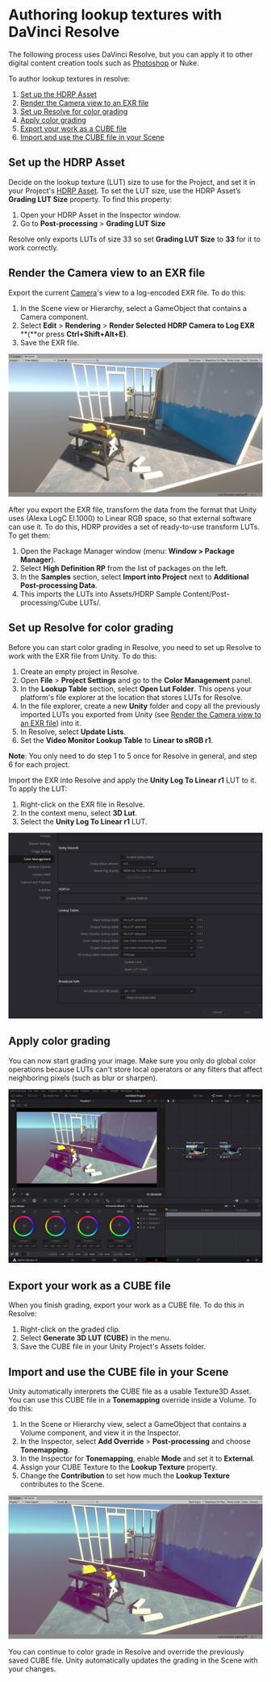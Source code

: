 # Authoring lookup textures with DaVinci Resolve

The following process uses DaVinci Resolve, but you can apply it to other digital content creation tools such as [Photoshop](LUT-Authoring-Photoshop.md) or Nuke.

To author lookup textures in resolve:

1. [Set up the HDRP Asset](#set-up-hdrp-asset)
2. [Render the Camera view to an EXR file](#camera-to-exr)
3. [Set up Resolve for color grading](#set-up-resolve)
4. [Apply color grading](#apply-color-grading)
5. [Export your work as a CUBE file](#export-cube)
6. [Import and use the CUBE file in your Scene](#import-cube)

<a name="set-up-hdrp-asset"></a>

## Set up the HDRP Asset

Decide on the lookup texture (LUT) size to use for the Project, and set it in your Project's [HDRP Asset](HDRP-Asset.md). To set the LUT size, use the HDRP Asset’s **Grading LUT Size** property. To find this property:

1. Open your HDRP Asset in the Inspector window.
2. Go to **Post-processing** > **Grading LUT Size**

Resolve only exports LUTs of size 33 so set **Grading LUT Size** to **33** for it to work correctly.

<a name="camera-to-exr"></a>

## Render the Camera view to an EXR file

Export the current [Camera](HDRP-Camera.md)'s view to a log-encoded EXR file. To do this:

1. In the Scene view or Hierarchy, select a GameObject that contains a Camera component.
2. Select **Edit** > **Rendering** > **Render Selected HDRP Camera to Log EXR** **(**or press **Ctrl+Shift+Alt+E)**.
3. Save the EXR file.

![](Images/LUTAuthoringResolve1.png)

After you export the EXR file, transform the data from the format that Unity uses (Alexa LogC El.1000) to Linear RGB space, so that external software can use it. To do this, HDRP provides a set of ready-to-use transform LUTs. To get them:

1. Open the Package Manager window (menu: **Window > Package Manager**).
2. Select **High Definition RP** from the list of packages on the left.
3. In the **Samples** section, select **Import into Project** next to **Additional Post-processing Data**.
4. This imports the LUTs into Assets/HDRP Sample Content/Post-processing/Cube LUTs/.

<a name="set-up-resolve"></a>

## Set up Resolve for color grading

Before you can start color grading in Resolve, you need to set up Resolve to work with the EXR file from Unity. To do this:

1. Create an empty project in Resolve.
2. Open **File** > **Project Settings** and go to the **Color Management** panel.
3. In the **Lookup Table** section, select **Open Lut Folder**. This opens your platform's file explorer at the location that stores LUTs for Resolve.
4. In the file explorer, create a new **Unity** folder and copy all the previously imported LUTs you exported from Unity (see [Render the Camera view to an EXR file](#camera-to-exr)) into it.
5. In Resolve, select **Update Lists**.
6. Set the **Video Monitor Lookup Table** to **Linear to sRGB r1**.

**Note**: You only need to do step 1 to 5 once for Resolve in general, and step 6 for each project.

Import the EXR into Resolve and apply the **Unity Log To Linear r1** LUT to it. To apply the LUT:

1. Right-click on the EXR file in Resolve.
2. In the context menu, select **3D Lut**.
3. Select the **Unity Log To Linear r1** LUT.

![](Images/LUTAuthoringResolve2.png)

<a name="apply-color-grading"></a>

## Apply color grading

You can now start grading your image. Make sure you only do global color operations because LUTs can't store local operators or any filters that affect neighboring pixels (such as blur or sharpen).

![](Images/LUTAuthoringResolve3.png)

<a name="export-cube"></a>

## Export your work as a CUBE file

When you finish grading, export your work as a CUBE file. To do this in Resolve:

1. Right-click on the graded clip.
2. Select **Generate 3D LUT (CUBE)** in the menu.
3. Save the CUBE file in your Unity Project's Assets folder.

<a name="import-cube"></a>

## Import and use the CUBE file in your Scene

Unity automatically interprets the CUBE file as a usable Texture3D Asset. You can use this CUBE file in a **Tonemapping** override inside a Volume. To do this:

1. In the Scene or Hierarchy view, select a GameObject that contains a Volume component, and view it in the Inspector.
2. In the Inspector, select **Add Override** > **Post-processing** and choose **Tonemapping**.
3. In the Inspector for **Tonemapping**, enable **Mode** and set it to **External**.
4. Assign your CUBE Texture to the **Lookup Texture** property.
5. Change the **Contribution** to set how much the **Lookup Texture** contributes to the Scene.

![](Images/LUTAuthoringResolve4.png)

You can continue to color grade in Resolve and override the previously saved CUBE file. Unity automatically updates the grading in the Scene with your changes.
